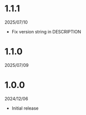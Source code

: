 # 1.1.1
2025/07/10

* Fix version string in DESCRIPTION

# 1.1.0
2025/07/09

# 1.0.0
2024/12/06

* Initial release